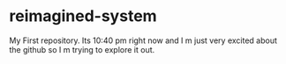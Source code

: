# reimagined-system
My First repository.
Its 10:40 pm right now and I m just very excited about the github
so I m trying to explore it out.
